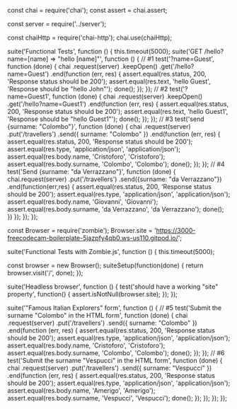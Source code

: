 const chai = require('chai');
const assert = chai.assert;

const server = require('../server');

const chaiHttp = require('chai-http');
chai.use(chaiHttp);

suite('Functional Tests', function () {
  this.timeout(5000);
  suite('GET /hello?name=[name] => "hello [name]"', function () {
    // #1
    test('?name=Guest', function (done) {
      chai
        .request(server)
        .keepOpen()
        .get('/hello?name=Guest')
        .end(function (err, res) {
          assert.equal(res.status, 200, 'Response status should be 200');
          assert.equal(res.text, 'hello Guest', 'Response should be "hello John"');
          done();
        });
    });
    // #2
    test('?name=Guest1', function (done) {
      chai
        .request(server)
        .keepOpen()
        .get('/hello?name=Guest1')
        .end(function (err, res) {
          assert.equal(res.status, 200, 'Response status should be 200');
          assert.equal(res.text, 'hello Guest1', 'Response should be "hello Guest1"');
          done();
        });
    });
    // #3
    test('send {surname: "Colombo"}', function (done) {
      chai
        .request(server)
        .put('/travellers')
        .send({
          surname: "Colombo"
        })
        .end(function (err, res) {
          assert.equal(res.status, 200, 'Response status should be 200');
          assert.equal(res.type, 'application/json', 'application/json');
          assert.equal(res.body.name, 'Cristoforo', 'Cristoforo');
          assert.equal(res.body.surname, 'Colombo', 'Colombo');
          done();
        });
    });
    // #4
    test('Send {surname: "da Verrazzano"}', function (done) {
      chai.request(server)
      .put('/travellers')
      .send({surname: "da Verrazzano"})
      .end(function(err,res) {
        assert.equal(res.status, 200, 'Response status should be 200');
        assert.equal(res.type, 'application/json', 'application/json');
        assert.equal(res.body.name, 'Giovanni', 'Giovanni');
        assert.equal(res.body.surname, 'da Verrazzano', 'da Verrazzano');
        done();
      })
    });
  });
});

const Browser = require('zombie');
Browser.site = 'https://3000-freecodecam-boilerplate-5jazpfy4qb0.ws-us110.gitpod.io/';

suite('Functional Tests with Zombie.js', function () {
  this.timeout(5000);
  
  const browser = new Browser();
  suiteSetup(function(done) {
    return browser.visit('/', done);
  });

  suite('Headless browser', function () {
    test('should have a working "site" property', function() {
      assert.isNotNull(browser.site);
    });
  });

  suite('"Famous Italian Explorers" form', function () {
    // #5
    test('Submit the surname "Colombo" in the HTML form', function (done) {
      chai
        .request(server)
        .put('/travellers')
        .send({
          surname: "Colombo"
        })
        .end(function (err, res) {
          assert.equal(res.status, 200, 'Response status should be 200');
          assert.equal(res.type, 'application/json', 'application/json');
          assert.equal(res.body.name, 'Cristoforo', 'Cristoforo');
          assert.equal(res.body.surname, 'Colombo', 'Colombo');
          done();
        });
    });
    // #6
    test('Submit the surname "Vespucci" in the HTML form', function (done) {
      chai
        .request(server)
        .put('/travellers')
        .send({
          surname: "Vespucci"
        })
        .end(function (err, res) {
          assert.equal(res.status, 200, 'Response status should be 200');
          assert.equal(res.type, 'application/json', 'application/json');
          assert.equal(res.body.name, 'Amerigo', 'Amerigo');
          assert.equal(res.body.surname, 'Vespucci', 'Vespucci');
          done();
        });
    });
});
});
